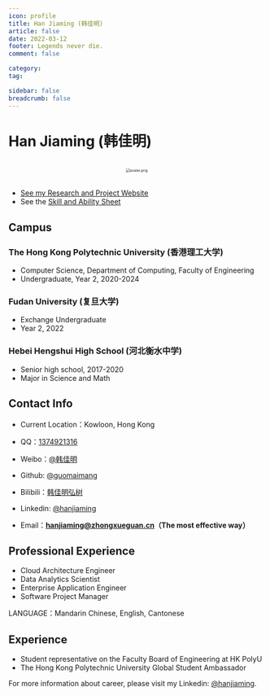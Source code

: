 ```yaml
---
icon: profile
title: Han Jiaming (韩佳明)
article: false
date: 2022-03-12
footer: Legends never die. 
comment: false 

category: 
tag: 

sidebar: false
breadcrumb: false
---
```


# Han Jiaming (韩佳明)

<br>

<div align="center">
<img src="https://pic.hanjiaming.com.cn/2022/03/12/70e08a813f0e2.png" alt="avatar.png" style="zoom:50%;" />
</div>
<br>


- [See my Research and Project Website](https://hongshu.zxg.red/)
- See the [Skill and Ability Sheet](https://hongshu.zxg.red/wp-content/uploads/file/SA-updating.pdf)

## Campus

### The Hong Kong Polytechnic University (香港理工大学)

- Computer Science, Department of Computing, Faculty of Engineering
- Undergraduate, Year 2,  2020-2024

### Fudan University (复旦大学)

- Exchange Undergraduate
- Year 2, 2022

### Hebei Hengshui High School (河北衡水中学)

- Senior high school, 2017-2020
- Major in Science and Math

## Contact Info

- Current Location：Kowloon, Hong Kong

- QQ：[1374921316](http://wpa.qq.com/msgrd?v=3&uin=1374921316&site=qq&menu=yes)
- Weibo：[@韩佳明](https://weibo.com/3833646158/profile?topnav=1&wvr=6&is_all=1)
- Github: [@guomaimang](https://github.com/guomaimang)
- Bilibili：[韩佳明弘树](https://space.bilibili.com/183250622)
- Linkedin: [@hanjiaming](https://www.linkedin.com/in/hanjiaming/)

- Email：**[hanjiaming@zhongxueguan.cn](mailto:hanjiaming@zhongxueguan.cn)（The most effective way）**

## Professional Experience

- Cloud Architecture Engineer
- Data Analytics Scientist
- Enterprise Application Engineer
- Software Project Manager

LANGUAGE：Mandarin Chinese, English, Cantonese

## Experience

- Student representative on the Faculty Board of Engineering at HK PolyU 
- The Hong Kong Polytechnic University Global Student Ambassador 

For more information about career, please visit my Linkedin: [@hanjiaming](https://www.linkedin.com/in/hanjiaming/).

